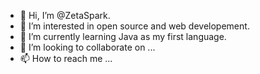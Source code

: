 - 👋 Hi, I’m @ZetaSpark.
- 👀 I’m interested in open source and web developement.
- 🌱 I’m currently learning Java as my first language.
- 💞️ I’m looking to collaborate on ...
- 📫 How to reach me ...

<!---
ZetaSpark/ZetaSpark is a ✨ special ✨ repository because its `README.md` (this file) appears on your GitHub profile.
You can click the Preview link to take a look at your changes.
--->
